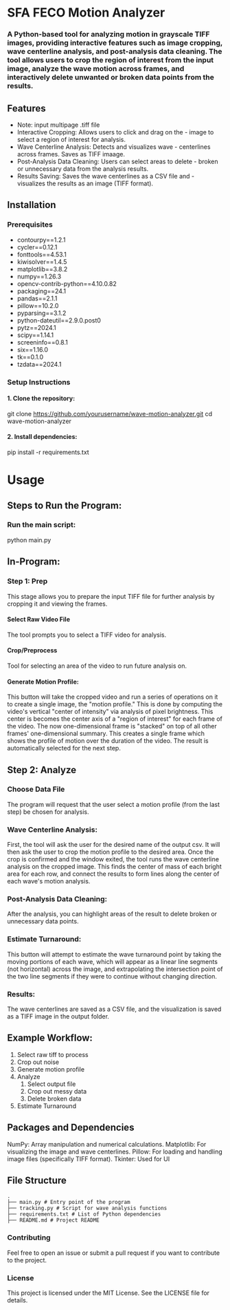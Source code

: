 # SFA FECO Motion Analyzer

### A Python-based tool for analyzing motion in grayscale TIFF images, providing interactive features such as image cropping, wave centerline analysis, and post-analysis data cleaning. The tool allows users to crop the region of interest from the input image, analyze the wave motion across frames, and interactively delete unwanted or broken data points from the results.

## Features

- Note: input multipage .tiff file
- Interactive Cropping: Allows users to click and drag on the - image to select a region of interest for analysis.
- Wave Centerline Analysis: Detects and visualizes wave - centerlines across frames. Saves as TIFF imaage.
- Post-Analysis Data Cleaning: Users can select areas to delete - broken or unnecessary data from the analysis results.
- Results Saving: Saves the wave centerlines as a CSV file and - visualizes the results as an image (TIFF format).

## Installation

### Prerequisites

- contourpy==1.2.1
- cycler==0.12.1
- fonttools==4.53.1
- kiwisolver==1.4.5
- matplotlib==3.8.2
- numpy==1.26.3
- opencv-contrib-python==4.10.0.82
- packaging==24.1
- pandas==2.1.1
- pillow==10.2.0
- pyparsing==3.1.2
- python-dateutil==2.9.0.post0
- pytz==2024.1
- scipy==1.14.1
- screeninfo==0.8.1
- six==1.16.0
- tk==0.1.0
- tzdata==2024.1

### Setup Instructions

#### 1. Clone the repository:

git clone https://github.com/yourusername/wave-motion-analyzer.git
cd wave-motion-analyzer

#### 2. Install dependencies:

pip install -r requirements.txt

# Usage

## Steps to Run the Program:

### Run the main script:

python main.py

## In-Program:

### Step 1: Prep

This stage allows you to prepare the input TIFF file for further analysis by cropping it and viewing the frames.

#### Select Raw Video File

The tool prompts you to select a TIFF video for analysis.

#### Crop/Preprocess

Tool for selecting an area of the video to run future analysis on.

#### Generate Motion Profile:

This button will take the cropped video and run a series of operations on it to create a single image, the "motion profile." This is done by computing the video's vertical "center of intensity" via analysis of pixel brightness. This center is becomes the center axis of a "region of interest" for each frame of the video. The now one-dimensional frame is "stacked" on top of all other frames' one-dimensional summary. This creates a single frame which shows the profile of motion over the duration of the video. The result is automatically selected for the next step.

## Step 2: Analyze

### Choose Data File

The program will request that the user select a motion profile (from the last step) be chosen for analysis.

### Wave Centerline Analysis:

First, the tool will ask the user for the desired name of the output csv. It will then ask the user to crop the motion profile to the desired area. Once the crop is confirmed and the window exited, the tool runs the wave centerline analysis on the cropped image. This finds the center of mass of each bright area for each row, and connect the results to form lines along the center of each wave's motion analysis.

### Post-Analysis Data Cleaning:

After the analysis, you can highlight areas of the result to delete broken or unnecessary data points.

### Estimate Turnaround:

This button will attempt to estimate the wave turnaround point by taking the moving portions of each wave, which will appear as a linear line segments (not horizontal) across the image, and extrapolating the intersection point of the two line segments if they were to continue without changing direction.

### Results:

The wave centerlines are saved as a CSV file, and the visualization is saved as a TIFF image in the output folder.

## Example Workflow:

1. Select raw tiff to process
2. Crop out noise
3. Generate motion profile
4. Analyze
   1. Select output file
   2. Crop out messy data
   3. Delete broken data
5. Estimate Turnaround

## Packages and Dependencies

NumPy: Array manipulation and numerical calculations.
Matplotlib: For visualizing the image and wave centerlines.
Pillow: For loading and handling image files (specifically TIFF format).
Tkinter: Used for UI

## File Structure

```
.
├── main.py # Entry point of the program
├── tracking.py # Script for wave analysis functions
├── requirements.txt # List of Python dependencies
├── README.md # Project README
```

### Contributing

Feel free to open an issue or submit a pull request if you want to contribute to the project.

### License

This project is licensed under the MIT License. See the LICENSE file for details.

